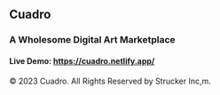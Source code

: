 ## Cuadro
### A Wholesome Digital Art Marketplace
#### Live Demo: https://cuadro.netlify.app/    

&copy; 2023 Cuadro. All Rights Reserved by Strucker Inc,m.